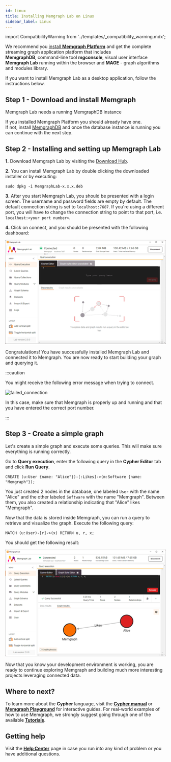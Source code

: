 ```yaml
---
id: linux
title: Installing Memgraph Lab on Linux
sidebar_label: Linux
---
```


import CompatibilityWarning from '../templates/_compatibility_warning.mdx';

We recommend you [install **Memgraph Platform**](/memgraph/installation) and get
the complete streaming graph application platform that includes <br/> **MemgraphDB**,
command-line tool **mgconsole**, visual user interface **Memgraph Lab** running
within the browser and **MAGE** - graph algorithms and modules library.

If you want to install Memgraph Lab as a desktop application, follow the
instructions below.

## Step 1 - Download and install Memgraph

Memgraph Lab needs a running MemgraphDB instance

If you installed Memgraph Platform you should already have one. <br/>If not,
install [MemgraphDB](/memgraph/installation) and once the database instance is
running  you can continue with the next step.

<CompatibilityWarning/>

## Step 2 - Installing and setting up Memgraph Lab

**1.** Download Memgraph Lab by visiting the [Download
Hub](https://memgraph.com/download/#memgraph-lab).

**2.** You can install Memgraph Lab by double clicking the downloaded installer
or by executing:

```console
sudo dpkg -i MemgraphLab-x.x.x.deb
```

**3.** After you start Memgraph Lab, you should be presented with a login
screen. The username and password fields are empty by default. The default
connection string is set to `localhost:7687`. If you're using a different port,
you will have to change the connection string to point to that port, i.e.
`localhost:<your port number>`.

**4.** Click on connect, and you should be presented with the following
dashboard:

![lab-dashboard](../data/installation/lab-dashboard.png)

Congratulations! You have successfully installed Memgraph Lab and connected it
to Memgraph. You are now ready to start building your graph and querying it.

:::caution

You might receive the following error message when trying to connect.

![failed_connection](../data/failed_connection.png)

In this case, make sure that Memgraph is properly up and running and that you
have entered the correct port number.

:::

## Step 3 - Create a simple graph

Let's create a simple graph and execute some queries. This will make sure
everything is running correctly.

Go to **Query execution**, enter the following query in the **Cypher Editor** tab and click **Run Query**.

```cypher
CREATE (u:User {name: "Alice"})-[:Likes]->(m:Software {name: "Memgraph"});
```

You just created 2 nodes in the database, one labeled `User` with the name
"Alice" and the other labeled `Software` with the name "Memgraph". Between them,
you also created a relationship indicating that "Alice" likes "Memgraph".

Now that the data is stored inside Memgraph, you can run a query to retrieve and
visualize the graph. Execute the following query:

```cypher
MATCH (u:User)-[r]->(x) RETURN u, r, x;
```

You should get the following result:

![graph_result](../data/installation/lab-graph.png)

Now that you know your development environment is working, you are ready to
continue exploring Memgraph and building much more interesting projects
leveraging connected data.

## Where to next?

To learn more about the **Cypher** language, visit the **[Cypher
manual](/cypher-manual)** or **[Memgraph
Playground](https://playground.memgraph.com/)** for interactive guides. For
real-world examples of how to use Memgraph, we strongly suggest going through
one of the available **[Tutorials](/memgraph/tutorials)**.

## Getting help

Visit the **[Help Center](/help-center)** page in case you run into any kind of
problem or you have additional questions.
